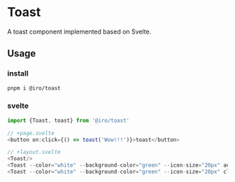 # Toast
A toast component implemented based on Svelte.

## Usage

### install
```bash
pnpm i @iro/toast
```

### svelte
```ts
import {Toast, toast} from '@iro/toast'

// +page.svelte
<button on:click={() => toast('Wow!!!')}>toast</button>

// +layout.svelte
<Toast/>
<Toast --color="white" --background-color="green" --icon-size="20px" auto={false}/>
<Toast --color="white" --background-color="green" --icon-size="20px" closeable={false} --icon-color="yellow"/>
```
